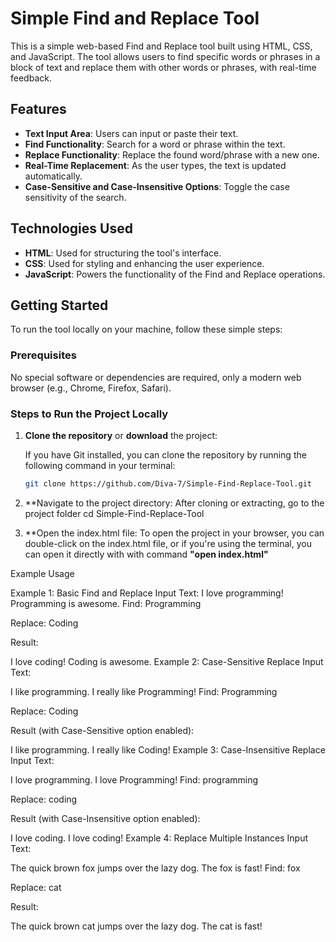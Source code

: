 # Simple Find and Replace Tool

This is a simple web-based Find and Replace tool built using HTML, CSS, and JavaScript. The tool allows users to find specific words or phrases in a block of text and replace them with other words or phrases, with real-time feedback.

## Features

- **Text Input Area**: Users can input or paste their text.
- **Find Functionality**: Search for a word or phrase within the text.
- **Replace Functionality**: Replace the found word/phrase with a new one.
- **Real-Time Replacement**: As the user types, the text is updated automatically.
- **Case-Sensitive and Case-Insensitive Options**: Toggle the case sensitivity of the search.

## Technologies Used

- **HTML**: Used for structuring the tool's interface.
- **CSS**: Used for styling and enhancing the user experience.
- **JavaScript**: Powers the functionality of the Find and Replace operations.

## Getting Started

To run the tool locally on your machine, follow these simple steps:

### Prerequisites

No special software or dependencies are required, only a modern web browser (e.g., Chrome, Firefox, Safari).

### Steps to Run the Project Locally

1. **Clone the repository** or **download** the project:
   
   If you have Git installed, you can clone the repository by running the following command in your terminal:
   ```bash
   git clone https://github.com/Diva-7/Simple-Find-Replace-Tool.git
2. **Navigate to the project directory: After cloning or extracting, go to the project folder
     cd Simple-Find-Replace-Tool
3.  **Open the index.html file: To open the project in your browser, you can double-click on the index.html file, or if you're using the terminal, you can open it directly with with command **"open index.html"**


   
Example Usage

Example 1: Basic Find and Replace
Input Text:
I love programming! Programming is awesome.
Find: Programming

Replace: Coding

Result:

I love coding! Coding is awesome.
Example 2: Case-Sensitive Replace
Input Text:

I like programming. I really like Programming!
Find: Programming

Replace: Coding

Result (with Case-Sensitive option enabled):

I like programming. I really like Coding!
Example 3: Case-Insensitive Replace
Input Text:

I love programming. I love Programming!
Find: programming

Replace: coding

Result (with Case-Insensitive option enabled):

I love coding. I love coding!
Example 4: Replace Multiple Instances
Input Text:

The quick brown fox jumps over the lazy dog. The fox is fast!
Find: fox

Replace: cat

Result:

The quick brown cat jumps over the lazy dog. The cat is fast!


